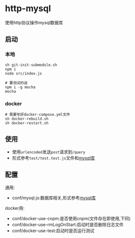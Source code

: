 # http-mysql

使用http协议操作mysql数据库

## 启动

### 本地

```shell
sh git-init-submodule.sh
npm i
node src/index.js

# 要测试的话
npm i -g mocha
mocha
```

### docker

```shell
# 需要写好docker-compose.yml文件
sh docker-rebuild.sh
sh docker-restart.sh
```

## 使用

- 使用`urlencoded`发送`post`请求到`/query`
- 形式参考`test/test.test.js`文件和[mysql库](https://www.npmjs.com/package/mysql)

## 配置

通用:

- conf/mysql.js:数据库相关,形式参考[mysql库](https://www.npmjs.com/package/mysql#pool-options)

docker用:

- conf/docker-use-cnpm:是否使用cnpm(文件存在即使用,下同)
- conf/docker-use-rmLogOnStart:启动时是否删除日志文件
- conf/docker-use-test:启动时是否运行测试
